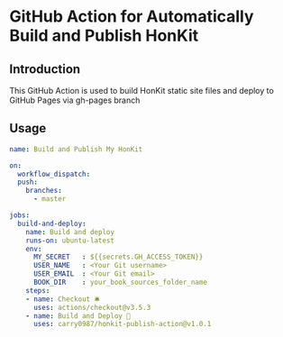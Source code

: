 # GitHub Action for Automatically Build and Publish HonKit

## Introduction
This GitHub Action is used to build HonKit static site files and deploy to GitHub Pages via gh-pages branch

## Usage
```yaml
name: Build and Publish My HonKit

on:
  workflow_dispatch:
  push:
    branches:
      - master

jobs:
  build-and-deploy:
    name: Build and deploy
    runs-on: ubuntu-latest
    env:
      MY_SECRET   : ${{secrets.GH_ACCESS_TOKEN}}
      USER_NAME   : <Your Git username>
      USER_EMAIL  : <Your Git email>
      BOOK_DIR    : your_book_sources_folder_name
    steps:
    - name: Checkout 🛎️
      uses: actions/checkout@v3.5.3
    - name: Build and Deploy 🚀
      uses: carry0987/honkit-publish-action@v1.0.1
```
